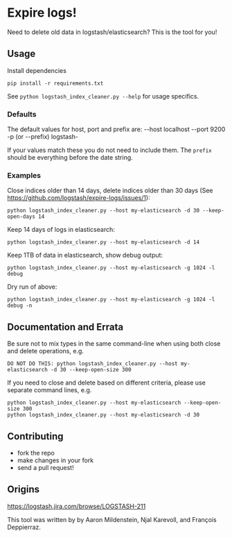 # Expire logs!

Need to delete old data in logstash/elasticsearch? This is the tool for you!

## Usage

Install dependencies

    pip install -r requirements.txt


See `python logstash_index_cleaner.py --help` for usage specifics.

### Defaults

The default values for host, port and prefix are:
    --host localhost
    --port 9200
    -p (or --prefix) logstash-

If your values match these you do not need to include them.  The `prefix` should be everything before the date string.

### Examples

Close indices older than 14 days, delete indices older than 30 days (See https://github.com/logstash/expire-logs/issues/1):

    python logstash_index_cleaner.py --host my-elasticsearch -d 30 --keep-open-days 14

Keep 14 days of logs in elasticsearch:

    python logstash_index_cleaner.py --host my-elasticsearch -d 14

Keep 1TB of data in elasticsearch, show debug output:

    python logstash_index_cleaner.py --host my-elasticsearch -g 1024 -l debug

Dry run of above:

    python logstash_index_cleaner.py --host my-elasticsearch -g 1024 -l debug -n

## Documentation and Errata

Be sure not to mix types in the same command-line when using both close and delete operations, e.g.

    DO NOT DO THIS: python logstash_index_cleaner.py --host my-elasticsearch -d 30 --keep-open-size 300

If you need to close and delete based on different criteria, please use separate command lines, e.g.

    python logstash_index_cleaner.py --host my-elasticsearch --keep-open-size 300
    python logstash_index_cleaner.py --host my-elasticsearch -d 30


## Contributing

* fork the repo
* make changes in your fork
* send a pull request!

## Origins

<https://logstash.jira.com/browse/LOGSTASH-211>

This tool was written by by Aaron Mildenstein, Njal Karevoll, and François
Deppierraz.

